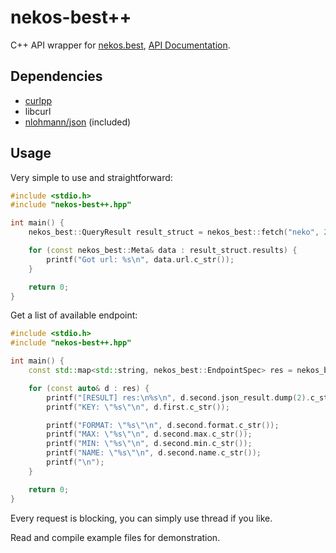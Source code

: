 # nekos-best++
C++ API wrapper for [nekos.best](https://nekos.best/),
[API Documentation](https://docs.nekos.best/).

## Dependencies
- [curlpp](https://github.com/jpbarrette/curlpp/)
- libcurl
- [nlohmann/json](https://github.com/nlohmann/json) (included)

## Usage

Very simple to use and straightforward:

```cpp
#include <stdio.h>
#include "nekos-best++.hpp"

int main() {
	nekos_best::QueryResult result_struct = nekos_best::fetch("neko", 2);

	for (const nekos_best::Meta& data : result_struct.results) {
		printf("Got url: %s\n", data.url.c_str());
	}

	return 0;
}
```

Get a list of available endpoint:

```cpp
#include <stdio.h>
#include "nekos-best++.hpp"

int main() {
	const std::map<std::string, nekos_best::EndpointSpec> res = nekos_best::get_available_endpoint();

	for (const auto& d : res) {
		printf("[RESULT] res:\n%s\n", d.second.json_result.dump(2).c_str());
		printf("KEY: \"%s\"\n", d.first.c_str());

		printf("FORMAT: \"%s\"\n", d.second.format.c_str());
		printf("MAX: \"%s\"\n", d.second.max.c_str());
		printf("MIN: \"%s\"\n", d.second.min.c_str());
		printf("NAME: \"%s\"\n", d.second.name.c_str());
		printf("\n");
	}

	return 0;
}
```

Every request is blocking, you can simply use thread if you like.

Read and compile example files for demonstration.
